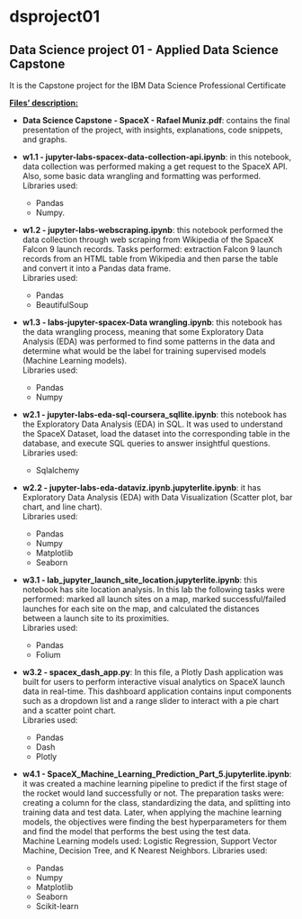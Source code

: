 # dsproject01

## Data Science project 01 - Applied Data Science Capstone

It is the Capstone project for the IBM Data Science Professional Certificate


**<span style="text-decoration:underline;">Files’ description:</span>**



* **Data Science Capstone - SpaceX - Rafael Muniz.pdf**: contains the final presentation of the project, with insights, explanations, code snippets, and graphs.
* **w1.1 - jupyter-labs-spacex-data-collection-api.ipynb**: in this notebook, data collection was performed making a get request to the SpaceX API. Also, some basic data wrangling and formatting was performed.  \
Libraries used: 
    * Pandas 
    * Numpy.
* **w1.2 - jupyter-labs-webscraping.ipynb**: this notebook performed the data collection through web scraping from Wikipedia of the SpaceX Falcon 9 launch records. Tasks performed: extraction Falcon 9 launch records from an HTML table from Wikipedia and then parse the table and convert it into a Pandas data frame. \
Libraries used:
    * Pandas
    * BeautifulSoup

* **w1.3 - labs-jupyter-spacex-Data wrangling.ipynb**: this notebook has the data wrangling process, meaning that some Exploratory Data Analysis (EDA) was performed to find some patterns in the data and determine what would be the label for training supervised models (Machine Learning models). \
Libraries used:
    * Pandas
    * Numpy 

* **w2.1 - jupyter-labs-eda-sql-coursera_sqllite.ipynb**: this notebook has the Exploratory Data Analysis (EDA) in SQL. It was used to understand the SpaceX Dataset, load the dataset into the corresponding table in the database, and execute SQL queries to answer insightful questions. \
Libraries used:
    * Sqlalchemy 

* **w2.2 - jupyter-labs-eda-dataviz.ipynb.jupyterlite.ipynb**: it has Exploratory Data Analysis (EDA) with Data Visualization (Scatter plot, bar chart, and line chart). \
Libraries used:
    * Pandas
    * Numpy
    * Matplotlib
    * Seaborn 

* **w3.1 - lab_jupyter_launch_site_location.jupyterlite.ipynb**: this notebook has site location analysis. In this lab the following tasks were performed: marked all launch sites on a map, marked successful/failed launches for each site on the map, and calculated the distances between a launch site to its proximities. \
Libraries used:
    * Pandas
    * Folium 

* **w3.2 - spacex_dash_app.py**: In this file, a Plotly Dash application was built for users to perform interactive visual analytics on SpaceX launch data in real-time. This dashboard application contains input components such as a dropdown list and a range slider to interact with a pie chart and a scatter point chart. \
Libraries used:
    * Pandas
    * Dash
    * Plotly 

* **w4.1 - SpaceX_Machine_Learning_Prediction_Part_5.jupyterlite.ipynb**: it was created a machine learning pipeline to predict if the first stage of the rocket would land successfully or not. The preparation tasks were: creating a column for the class, standardizing the data, and splitting into training data and test data. Later, when applying the machine learning models, the objectives were finding the best hyperparameters for them and find the model that performs the best using the test data. \
Machine Learning models used: Logistic Regression, Support Vector Machine, Decision Tree, and K Nearest Neighbors.
Libraries used:
   * Pandas
   * Numpy
   * Matplotlib
   * Seaborn
   * Scikit-learn
